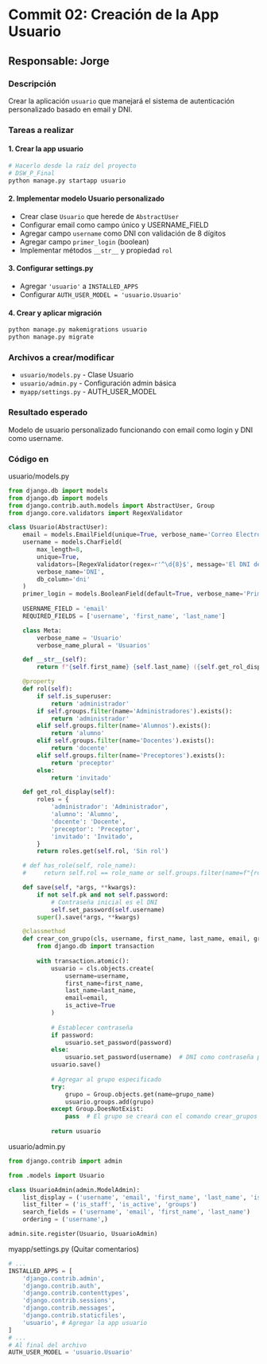 # Commit 02: Creación de la App Usuario

## Responsable: Jorge

### Descripción
Crear la aplicación `usuario` que manejará el sistema de autenticación personalizado basado en email y DNI.

### Tareas a realizar

#### 1. Crear la app usuario
```bash
# Hacerlo desde la raíz del proyecto
# DSW_P_Final
python manage.py startapp usuario
```

#### 2. Implementar modelo Usuario personalizado
- Crear clase `Usuario` que herede de `AbstractUser`
- Configurar email como campo único y USERNAME_FIELD
- Agregar campo `username` como DNI con validación de 8 dígitos
- Agregar campo `primer_login` (boolean)
- Implementar métodos `__str__` y propiedad `rol`

#### 3. Configurar settings.py
- Agregar `'usuario'` a `INSTALLED_APPS`
- Configurar `AUTH_USER_MODEL = 'usuario.Usuario'`

#### 4. Crear y aplicar migración
```bash
python manage.py makemigrations usuario
python manage.py migrate
```

### Archivos a crear/modificar
- `usuario/models.py` - Clase Usuario
- `usuario/admin.py` - Configuración admin básica
- `myapp/settings.py` - AUTH_USER_MODEL

### Resultado esperado
Modelo de usuario personalizado funcionando con email como login y DNI como username.


### Código en
usuario/models.py
```python
from django.db import models
from django.db import models
from django.contrib.auth.models import AbstractUser, Group
from django.core.validators import RegexValidator

class Usuario(AbstractUser):
    email = models.EmailField(unique=True, verbose_name='Correo Electrónico')
    username = models.CharField(
        max_length=8, 
        unique=True,
        validators=[RegexValidator(regex=r'^\d{8}$', message='El DNI debe tener 8 dígitos')],
        verbose_name='DNI',
        db_column='dni'
    )
    primer_login = models.BooleanField(default=True, verbose_name='Primer Login')
    
    USERNAME_FIELD = 'email'
    REQUIRED_FIELDS = ['username', 'first_name', 'last_name']

    class Meta:
        verbose_name = 'Usuario'
        verbose_name_plural = 'Usuarios'

    def __str__(self):
        return f"{self.first_name} {self.last_name} ({self.get_rol_display()})"

    @property
    def rol(self):
        if self.is_superuser:
            return 'administrador'
        if self.groups.filter(name='Administradores').exists():
            return 'administrador'
        elif self.groups.filter(name='Alumnos').exists():
            return 'alumno'
        elif self.groups.filter(name='Docentes').exists():
            return 'docente'
        elif self.groups.filter(name='Preceptores').exists():
            return 'preceptor'
        else:
            return 'invitado'

    def get_rol_display(self):
        roles = {
            'administrador': 'Administrador',
            'alumno': 'Alumno',
            'docente': 'Docente',
            'preceptor': 'Preceptor',
            'invitado': 'Invitado',
        }
        return roles.get(self.rol, 'Sin rol')

    # def has_role(self, role_name):
    #     return self.rol == role_name or self.groups.filter(name=f"{role_name.title()}s").exists()

    def save(self, *args, **kwargs):
        if not self.pk and not self.password:
            # Contraseña inicial es el DNI
            self.set_password(self.username)
        super().save(*args, **kwargs)

    @classmethod
    def crear_con_grupo(cls, username, first_name, last_name, email, grupo_name, password=None):
        from django.db import transaction
        
        with transaction.atomic():
            usuario = cls.objects.create(
                username=username,
                first_name=first_name,
                last_name=last_name,
                email=email,
                is_active=True
            )
            
            # Establecer contraseña
            if password:
                usuario.set_password(password)
            else:
                usuario.set_password(username)  # DNI como contraseña por defecto
            usuario.save()
            
            # Agregar al grupo especificado
            try:
                grupo = Group.objects.get(name=grupo_name)
                usuario.groups.add(grupo)
            except Group.DoesNotExist:
                pass  # El grupo se creará con el comando crear_grupos
            
            return usuario
```

usuario/admin.py
```python
from django.contrib import admin

from .models import Usuario

class UsuarioAdmin(admin.ModelAdmin):
    list_display = ('username', 'email', 'first_name', 'last_name', 'is_staff', 'is_active')
    list_filter = ('is_staff', 'is_active', 'groups')
    search_fields = ('username', 'email', 'first_name', 'last_name')
    ordering = ('username',)

admin.site.register(Usuario, UsuarioAdmin)
```

myapp/settings.py (Quitar comentarios)
```python
# ...
INSTALLED_APPS = [
    'django.contrib.admin',
    'django.contrib.auth',
    'django.contrib.contenttypes',
    'django.contrib.sessions',
    'django.contrib.messages',
    'django.contrib.staticfiles',
    'usuario', # Agregar la app usuario
]
# ...
# Al final del archivo
AUTH_USER_MODEL = 'usuario.Usuario'
```